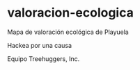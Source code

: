 # valoracion-ecologica
Mapa de valoración ecológica de Playuela

Hackea por una causa

Equipo Treehuggers, Inc.
